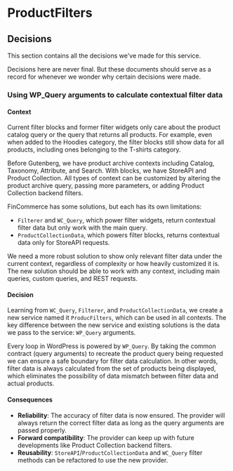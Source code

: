 # ProductFilters

## Decisions

This section contains all the decisions we've made for this service.

Decisions here are never final. But these documents should serve as a record for whenever we wonder why certain decisions were made.

### Using WP_Query arguments to calculate contextual filter data

#### Context

Current filter blocks and former filter widgets only care about the product catalog query or the query that returns all products. For example, even when added to the Hoodies category, the filter blocks still show data for all products, including ones belonging to the T-shirts category.

Before Gutenberg, we have product archive contexts including Catalog, Taxonomy, Attribute, and Search. With blocks, we have StoreAPI and Product Collection. All types of context can be customized by altering the product archive query, passing more parameters, or adding Product Collection backend filters.

FinCommerce has some solutions, but each has its own limitations:

-   `Filterer` and `WC_Query`, which power filter widgets, return contextual filter data but only work with the main query.
-   `ProductCollectionData`, which powers filter blocks, returns contextual data only for StoreAPI requests.

We need a more robust solution to show only relevant filter data under the current context, regardless of complexity or how heavily customized it is. The new solution should be able to work with any context, including main queries, custom queries, and REST requests.

#### Decision

Learning from `WC_Query`, `Filterer`, and `ProductCollectionData`, we create a new service named it `ProducFilters`, which can be used in all contexts. The key difference between the new service and existing solutions is the data we pass to the service: `WP_Query` arguments.

Every loop in WordPress is powered by `WP_Query`. By taking the common contract (query arguments) to recreate the product query being requested we can ensure a safe boundary for filter data calculation. In other words, filter data is always calculated from the set of products being displayed, which eliminates the possibility of data mismatch between filter data and actual products.

#### Consequences

-   **Reliability**: The accuracy of filter data is now ensured. The provider will always return the correct filter data as long as the query arguments are passed properly.
-   **Forward compatibility**: The provider can keep up with future developments like Product Collection backend filters.
-   **Reusability**: `StoreAPI`/`ProductCollectionData` and `WC_Query` filter methods can be refactored to use the new provider.
